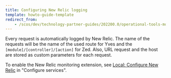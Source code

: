 ```yaml
---
title: Configuring New Relic logging
template: howto-guide-template
redirect_from:
    - /scos/dev/technology-partner-guides/202200.0/operational-tools-monitoring-legal-etc/new-relic/configuring-new-relic-logging.html
---
```



Every request is automatically logged by New Relic. The name of the requests will be the name of the used route for Yves and the `[module]/[controller]/[action]` for Zed. Also, URL request and the host are stored as custom parameters for each request.

To enable the New Relic monitoring extension, see [Local: Configure New Relic](/docs/scos/dev/the-docker-sdk/{{page.version}}/configure-services.html#local-configure-new-relic) in "Configure services".
